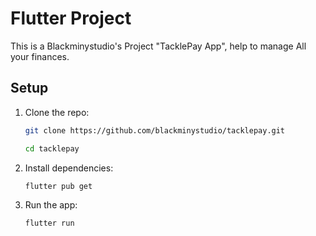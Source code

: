 # Flutter Project

This is a Blackminystudio's Project "TacklePay App", help to manage All your finances.

## Setup

1. Clone the repo:

   ```bash
   git clone https://github.com/blackminystudio/tacklepay.git
   ```

   ```bash
   cd tacklepay
   ```

2. Install dependencies:

   ```bash
   flutter pub get
   ```

3. Run the app:
   ```bash
   flutter run
   ```
